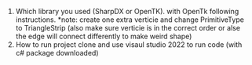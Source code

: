 1. Which library you used (SharpDX or OpenTK).
   with OpenTk following instructions.
   *note: create one extra verticie and change PrimitiveType to TriangleStrip (also make sure verticie is in the correct order or alse the edge will connect differently to make weird shape)
3. How to run project
   clone and use visaul studio 2022 to run code (with c# package downloaded)
